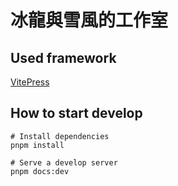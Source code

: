 # 冰龍與雪風的工作室

## Used framework

[VitePress](https://vitepress.vuejs.org/)

## How to start develop

```shell
# Install dependencies
pnpm install

# Serve a develop server
pnpm docs:dev
```
